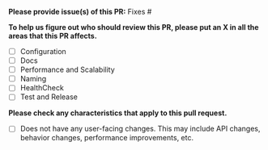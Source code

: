 **Please provide issue(s) of this PR:**
Fixes #

**To help us figure out who should review this PR, please put an X in all the areas that this PR affects.**

- [ ] Configuration
- [ ] Docs
- [ ] Performance and Scalability
- [ ] Naming
- [ ] HealthCheck
- [ ] Test and Release

**Please check any characteristics that apply to this pull request.**

- [ ] Does not have any user-facing changes. This may include API changes, behavior changes, performance improvements, etc.
